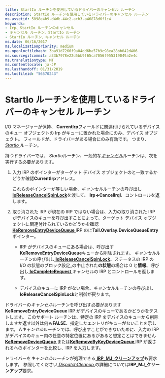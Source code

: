 ```yaml
---
title: StartIo ルーチンを使用しているドライバーのキャンセル ルーチン
description: StartIo ルーチンを使用しているドライバーのキャンセル ルーチン
ms.assetid: 5098e4b9-d4db-44c2-acb3-a46878d6f1c4
keywords:
- Irp、StartIo ルーチンのキャンセル
- キャンセル ルーチン、StartIo ルーチン
- StartIo ルーチン、キャンセル ルーチン
ms.date: 06/16/2017
ms.localizationpriority: medium
ms.openlocfilehash: 3ba91d7266f9a04dd6ba57b9c98ea28bb042d406
ms.sourcegitcommit: a33b7978e22d5bb9f65ca7056f955319049a2e4c
ms.translationtype: MT
ms.contentlocale: ja-JP
ms.lasthandoff: 01/31/2019
ms.locfileid: "56570243"
---
```

# <a name="cancel-routines-in-drivers-with-startio-routines"></a>StartIo ルーチンを使用しているドライバーのキャンセル ルーチン





I/O マネージャーが保持、 **CurrentIrp**フィールドに関連付けられているデバイスのキュー オブジェクトの Irp がキューに置かれた場合にのみ、デバイス オブジェクト。 フィールドが、ドライバーがある場合にのみ有効です。 つまり、 [ *StartIo* ](https://msdn.microsoft.com/library/windows/hardware/ff563858)ルーチン。

持つドライバーでは、 *StartIo*ルーチン、一般的な[*キャンセル*](https://msdn.microsoft.com/library/windows/hardware/ff540742)ルーチンは、次を実行する必要があります。

1.  入力 IRP のポインターがターゲット デバイス オブジェクトのと一致するかどうか確認**CurrentIrp**アドレス。

    これらのポインターが等しい場合、*キャンセル*ルーチンの呼び出し[ **IoReleaseCancelSpinLock**](https://msdn.microsoft.com/library/windows/hardware/ff549550)を渡して、 **Irp-&gt;CancelIrql**、コントロールを返します。

2.  取り消された IRP が現在の IRP ではない場合は、入力の取り消された IRP がデバイスのキューを呼び出すことによって、ターゲット デバイス オブジェクトに関連付けられているかどうかを確認[ **KeRemoveEntryDeviceQueue** ](https://msdn.microsoft.com/library/windows/hardware/ff553163) IRP のに**Tail.Overlay.DeviceQueueEntry**ポインター。
    -   IRP がデバイスのキューにある場合は、呼び出す**KeRemoveEntryDeviceQueue**キューから削除されます。 *キャンセル*ルーチンの呼び出し[ **IoReleaseCancelSpinLock**](https://msdn.microsoft.com/library/windows/hardware/ff549550)、ステータスの IRP の I/O の状態のブロック設定\_の中止された**の状態**の場合は 0 と**情報**、呼び出し[ **IoCompleteRequest** ](https://msdn.microsoft.com/library/windows/hardware/ff548343)キャンセルの IRP とコントロールを返します。

    -   デバイスのキューに IRP がない場合、*キャンセル*ルーチンの呼び出し**IoReleaseCancelSpinLock**と制御が戻ります。

ドライバーの*キャンセル*ルーチンを呼び出す必要があります**KeRemoveEntryDeviceQueue** IRP がデバイスのキューであるかどうかをテストします。 このサポート ルーチンは、特定の IRP をデバイスのキューから削除しますか返す以外は何も**FALSE**、指定したエントリがキューがないことを示します。 A*キャンセル*ルーチンでは、呼び出すことができないために、入力の IRP がデバイスのキュー内の任意の特定位置にあるがあると想定ことはできません[ **KeRemoveDeviceQueue** ](https://msdn.microsoft.com/library/windows/hardware/ff553156)または[**KeRemoveByKeyDeviceQueue** ](https://msdn.microsoft.com/library/windows/hardware/ff553152) IRP が返されるへのポインターを比較し、IRP を入力します。

ドライバーを*キャンセル*ルーチンが処理できる[ **IRP\_MJ\_クリーンアップ**](https://msdn.microsoft.com/library/windows/hardware/ff550718)も要求します。 参照してください[ *DispatchCleanup* ](https://docs.microsoft.com/windows-hardware/drivers/ddi/content/wdm/nc-wdm-driver_dispatch)の詳細については**IRP\_MJ\_クリーンアップ**要求。

 

 




